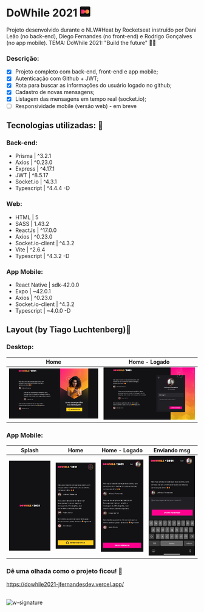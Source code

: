 # DoWhile 2021 <img src='https://github.com/jfernandesdev/dowhile2021/blob/e9dc38293a5833714a68c26a69634eed343dcf24/frontend/src/assets/favicon.png' width='27px' />

Projeto desenvolvido durante o NLW#Heat by Rocketseat instruído por Dani Leão (no back-end), Diego Fernandes (no front-end) e Rodrigo Gonçalves (no app mobile). TEMA: DoWhile 2021: "Build the future" 🚀💬

### Descrição:

- [x] Projeto completo com back-end, front-end e app mobile;
- [x] Autenticação com Github + JWT;
- [x] Rota para buscar as informações do usuário logado no github;
- [x] Cadastro de novas mensagens;
- [x] Listagem das mensagens em tempo real (socket.io);
- [ ] Responsividade mobile (versão web) - em breve

## Tecnologias utilizadas: 🚀

### Back-end:

- Prisma | ^3.2.1
- Axios | ^0.23.0
- Express | ^4.17.1
- JWT | ^8.5.17
- Socket.io | ^4.3.1
- Typescript | ^4.4.4 -D

### Web:

- HTML | 5
- SASS | 1.43.2
- ReactJs | ^17.0.0
- Axios | ^0.23.0
- Socket.io-client | ^4.3.2
- Vite | ^2.6.4
- Typescript | ^4.3.2 -D

### App Mobile:

- React Native | sdk-42.0.0
- Expo | ~42.0.1
- Axios | ^0.23.0
- Socket.io-client | ^4.3.2
- Typescript | ~4.0.0 -D

## Layout (by Tiago Luchtenberg)🤩

### Desktop:

|Home |Home - Logado
| --- | --- |
<img src="https://github.com/jfernandesdev/dowhile2021/blob/170b5eb99451069a7160ddd463f21f7947bbcd44/frontend/src/assets/layout/layout-1.png" /> | <img src="https://github.com/jfernandesdev/dowhile2021/blob/170b5eb99451069a7160ddd463f21f7947bbcd44/frontend/src/assets/layout/layout-2.png" /> 

### App Mobile:

| Splash | Home | Home - Logado | Enviando msg
| --- | --- | --- | --- |
<img src="https://github.com/jfernandesdev/dowhile2021/blob/170b5eb99451069a7160ddd463f21f7947bbcd44/frontend/src/assets/layout/layout-mobile-1.png" width='275px' /> | <img src="https://github.com/jfernandesdev/dowhile2021/blob/170b5eb99451069a7160ddd463f21f7947bbcd44/frontend/src/assets/layout/layout-mobile-2.png" width='275px' /> | <img src="https://github.com/jfernandesdev/dowhile2021/blob/170b5eb99451069a7160ddd463f21f7947bbcd44/frontend/src/assets/layout/layout-mobile-3.png" width='275px' /> | <img src="https://github.com/jfernandesdev/dowhile2021/blob/170b5eb99451069a7160ddd463f21f7947bbcd44/frontend/src/assets/layout/layout-mobile-4.png" width='275px' /> 

### Dê uma olhada como o projeto ficou! 👀

https://dowhile2021-jfernandesdev.vercel.app/

<br>

<img src="https://i.ibb.co/n1SbQZw/w-signature.png" alt="w-signature" border="0" width='300px' />
